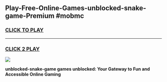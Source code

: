 
## Play-Free-Online-Games-unblocked-snake-game-Premium #mobmc
<h3>
<a href="https://premium.freeplayer.one?title=unblocked-snake-game&ref=8M">CLICK TO PLAY</a></h3>
<hr>

<h3>
<a href="https://premium.freeplayer.one?title=unblocked-snake-game&ref=8M">CLICK 2 PLAY</a>
  
</h3>

<a href="https://premium.freeplayer.one?title=unblocked-snake-game&ref=8M"><img src="https://clearcache.store/games.png"></a>


**unblocked-snake-game games unblocked: Your Gateway to Fun and Accessible Online Gaming**
